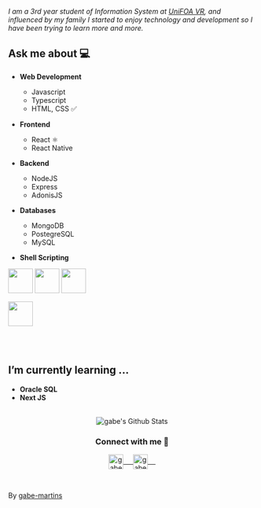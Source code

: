 <!-- ### <img src="https://github.com/rajput2107/rajput2107/blob/master/Assets/Hi.gif" width="29px"> Hello world!&nbsp;<img src="https://github.com/rajput2107/rajput2107/blob/master/Assets/Earth.gif" width="24px"> -->

<em>I am a 3rd year student of Information System at <a href="https://www.unifoa.edu.br/">UniFOA VR</a>, and influenced by my family I started to enjoy technology and development so I have been trying to learn more and more.</em> <br/>

## Ask me about :computer:

- **Web Development**
  - Javascript 
  - Typescript
  - HTML, CSS :white_check_mark:

- **Frontend**
  - React ⚛️
  - React Native
  
- **Backend**
  - NodeJS
  - Express
  - AdonisJS
  
- **Databases**
  - MongoDB
  - PostegreSQL
  - MySQL

- **Shell Scripting**

<a href="https://reactjs.org/" target="_blank"><img height="50" src="https://www.vectorlogo.zone/logos/reactjs/reactjs-ar21.svg"></a>
<a href="https://firebase.google.com/" target="_blank"><img height="50" src="https://www.vectorlogo.zone/logos/firebase/firebase-ar21.svg"></a>
<a href="https://www.docker.com/" target="_blank"><img height="50" src="https://www.vectorlogo.zone/logos/docker/docker-official.svg"></a>

<a href="https://www.heroku.com/" target="_blank"><img height="50" src="https://www.vectorlogo.zone/logos/heroku/heroku-ar21.svg"></a>

<br/><br/>

## I’m currently learning ...

- **Oracle SQL**
- **Next JS**
  <br/>
  <br/>

<p align="center">
<img align="center" src="https://github-readme-stats.vercel.app/api/top-langs?username=gabe-martins&theme=dark&layout=compact" alt="gabe's Github Stats">
</p>

<div align="center">
  <h3 align="center">Connect with me 🤝</h3> 
</div>
<p align="center">
 <a href="https://www.linkedin.com/in/gabriel-martins-b22648129/" target="blank">
  <img align="center" alt="gabe's LinkedIn" width="30px" src="https://www.vectorlogo.zone/logos/linkedin/linkedin-icon.svg" /> &nbsp; &nbsp;
 </a>
 <a href="https://www.instagram.com/gabe_a_martinz/" target="blank">
  <img align="center" alt="gabe's Instagram" width="30px" src="https://www.vectorlogo.zone/logos/instagram/instagram-icon.svg" /> &nbsp; &nbsp;
 </a>
 <!-- <a href="https://twitter.com/gabe2107" target="blank">
  <img align="center" alt="gabe's Twitter" width="30px" src="https://www.vectorlogo.zone/logos/twitter/twitter-official.svg" /> &nbsp; &nbsp;
 </a>
 <a href="https://medium.com/@gaberana2107" target="blank">
  <img align="center" alt="gabe's Twitter" width="30px" src="https://www.vectorlogo.zone/logos/medium/medium-tile.svg" />
 </a>  -->
  <br/>

</p>
<br/>

By [gabe-martins](https://github.com/gabe-martins)
